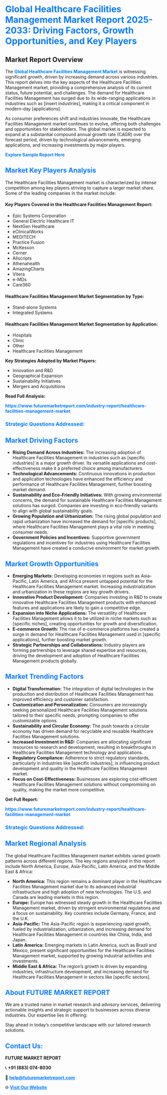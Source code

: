 <h1 style="color: #007BFF;">Global Healthcare Facilities Management Market Report 2025-2033: Driving Factors, Growth Opportunities, and Key Players</h1>

<section id="overview">
<h2>Market Report Overview</h2>
<p>The <a href="https://www.futuremarketreport.com/industry-report/healthcare-facilities-management-market" style="color: #007BFF; text-decoration: none;"><strong>Global Healthcare Facilities Management Market</strong></a> is witnessing significant growth, driven by increasing demand across various industries. This report delves into the key aspects of the Healthcare Facilities Management market, providing a comprehensive analysis of its current status, future potential, and challenges. The demand for Healthcare Facilities Management has surged due to its wide-ranging applications in industries such as [insert industries], making it a critical component in modern-day [applications].</p>
<p>As consumer preferences shift and industries innovate, the Healthcare Facilities Management market continues to evolve, offering both challenges and opportunities for stakeholders. The global market is expected to expand at a substantial compound annual growth rate (CAGR) over the forecast period, driven by technological advancements, emerging applications, and increasing investments by major players.</p>
</section>

<section id="overview">
<p><a href="https://www.futuremarketreport.com/request-sample/reportId=122688" style="color: #007BFF; text-decoration: none;"><strong>Explore Sample Report Here</strong></a></p>
</section>

<section id="key-players">
<h2 style="color: #007BFF;">Market Key Players Analysis</h2>
<p>The Healthcare Facilities Management market is characterized by intense competition among key players striving to capture a larger market share. Some of the leading companies in the market include:</p>
<h4>Key Players Covered in the Healthcare Facilities Management Report:</h4>
<ul><li>Epic Systems Corporation</li><li>General Electric Healthcare IT</li><li>NextGen Healthcare</li><li>eClinicalWorks</li><li>MEDITECH</li><li>Practice Fusion</li><li>McKesson</li><li>Cerner</li><li>Allscripts</li><li>Athenahealth</li><li>AmazingCharts</li><li>Vitera</li><li>e-MDs</li><li>Care360</li></ul>
<h4>Healthcare Facilities Management Market Segmentation by Type:</h4>
<ul><li>Stand-alone Systems</li><li>Integrated Systems</li></ul>

<h4>Healthcare Facilities Management Market Segmentation by Application:</h4>
<ul><li>Hospitals</li><li>Clinic</li><li>Other</li><li>Healthcare Facilities Management</li></ul>
<p><strong>Key Strategies Adopted by Market Players:</strong></p>
<ul>
<li>Innovation and R&D</li>
<li>Geographical Expansion</li>
<li>Sustainability Initiatives</li>
<li>Mergers and Acquisitions</li>
</ul>
</section>

<section>
<p><strong>Read Full Analysis: </strong></p><a href="https://www.futuremarketreport.com/industry-report/healthcare-facilities-management-market" style="color: #007BFF; text-decoration: none;"><strong>https://www.futuremarketreport.com/industry-report/healthcare-facilities-management-market</strong></a>
<h3 style="color: #007BFF;">Strategic Questions Addressed:</h3>
</section>

<section id="driving-factors">
<h2 style="color: #007BFF;">Market Driving Factors</h2>
<ul>
<li><strong>Rising Demand Across Industries:</strong> The increasing adoption of Healthcare Facilities Management in industries such as [specific industries] is a major growth driver. Its versatile applications and cost-effectiveness make it a preferred choice among manufacturers.</li>
<li><strong>Technological Advancements:</strong> Continuous innovations in production and application technologies have enhanced the efficiency and performance of Healthcare Facilities Management, further boosting market demand.</li>
<li><strong>Sustainability and Eco-Friendly Initiatives:</strong> With growing environmental concerns, the demand for sustainable Healthcare Facilities Management solutions has surged. Companies are investing in eco-friendly variants to align with global sustainability goals.</li>
<li><strong>Growing Population and Urbanization:</strong> The rising global population and rapid urbanization have increased the demand for [specific products], where Healthcare Facilities Management plays a vital role in meeting consumer needs.</li>
<li><strong>Government Policies and Incentives:</strong> Supportive government regulations and incentives for industries using Healthcare Facilities Management have created a conducive environment for market growth.</li>
</ul>
</section>

<section id="growth-opportunities">
<h2 style="color: #007BFF;">Market Growth Opportunities</h2>
<ul>
<li><strong>Emerging Markets:</strong> Developing economies in regions such as Asia-Pacific, Latin America, and Africa present untapped potential for the Healthcare Facilities Management market. Increasing industrialization and urbanization in these regions are key growth drivers.</li>
<li><strong>Innovative Product Development:</strong> Companies investing in R&D to create innovative Healthcare Facilities Management products with enhanced features and applications are likely to gain a competitive edge.</li>
<li><strong>Expansion into Niche Applications:</strong> The versatility of Healthcare Facilities Management allows it to be utilized in niche markets such as [specific niches], creating opportunities for growth and diversification.</li>
<li><strong>E-commerce Growth:</strong> The rise of e-commerce platforms has created a surge in demand for Healthcare Facilities Management used in [specific applications], further boosting market growth.</li>
<li><strong>Strategic Partnerships and Collaborations:</strong> Industry players are forming partnerships to leverage shared expertise and resources, driving the development and adoption of Healthcare Facilities Management products globally.</li>
</ul>
</section>

<section id="trending-factors">
<h2 style="color: #007BFF;">Market Trending Factors</h2>
<ul>
<li><strong>Digital Transformation:</strong> The integration of digital technologies in the production and distribution of Healthcare Facilities Management has improved efficiency and customer satisfaction.</li>
<li><strong>Customization and Personalization:</strong> Consumers are increasingly seeking personalized Healthcare Facilities Management solutions tailored to their specific needs, prompting companies to offer customizable options.</li>
<li><strong>Sustainability and Circular Economy:</strong> The push towards a circular economy has driven demand for recyclable and reusable Healthcare Facilities Management solutions.</li>
<li><strong>Increased Investment in R&D:</strong> Companies are allocating significant resources to research and development, resulting in breakthroughs in Healthcare Facilities Management technology and applications.</li>
<li><strong>Regulatory Compliance:</strong> Adherence to strict regulatory standards, particularly in industries like [specific industries], is influencing product development and quality in the Healthcare Facilities Management market.</li>
<li><strong>Focus on Cost-Effectiveness:</strong> Businesses are exploring cost-efficient Healthcare Facilities Management solutions without compromising on quality, making the market more competitive.</li>
</ul>
</section>

<section>
<p><strong>Get Full Report: </strong></p><a href="https://www.futuremarketreport.com/industry-report/healthcare-facilities-management-market" style="color: #007BFF; text-decoration: none;"><strong>https://www.futuremarketreport.com/industry-report/healthcare-facilities-management-market</strong></a>
<h3 style="color: #007BFF;">Strategic Questions Addressed:</h3>
</section>


<section id="regional-analysis">
<h2 style="color: #007BFF;">Market Regional Analysis</h2>
<p>The global Healthcare Facilities Management market exhibits varied growth patterns across different regions. The key regions analyzed in this report include North America, Europe, Asia-Pacific, Latin America, and the Middle East & Africa:</p>
<ul>
<li><strong>North America:</strong> This region remains a dominant player in the Healthcare Facilities Management market due to its advanced industrial infrastructure and high adoption of new technologies. The U.S. and Canada are leading markets in this region.</li>
<li><strong>Europe:</strong> Europe has witnessed steady growth in the Healthcare Facilities Management market, driven by stringent environmental regulations and a focus on sustainability. Key countries include Germany, France, and the U.K.</li>
<li><strong>Asia-Pacific:</strong> The Asia-Pacific region is experiencing rapid growth, fueled by industrialization, urbanization, and increasing demand for Healthcare Facilities Management in countries like China, India, and Japan.</li>
<li><strong>Latin America:</strong> Emerging markets in Latin America, such as Brazil and Mexico, present significant opportunities for the Healthcare Facilities Management market, supported by growing industrial activities and investments.</li>
<li><strong>Middle East & Africa:</strong> The region’s growth is driven by expanding industries, infrastructure development, and increasing demand for Healthcare Facilities Management in sectors like [specific sectors].</li>
</ul>
</section>

<footer>
<h2 style="color: #007BFF;">About FUTURE MARKET REPORT</h2>
<p>We are a trusted name in market research and advisory services, delivering actionable insights and strategic support to businesses across diverse industries. Our expertise lies in offering:</p>

<p>Stay ahead in today’s competitive landscape with our tailored research solutions.</p>

<h2 style="color: #007BFF;">Contact Us:</h2>
<p><strong>FUTURE MARKET REPORT</strong></p>
<p>📞 <strong>+91 (883) 074-8030</strong></p>
<p>📧 <strong><a href="mailto:help@futuremarketreport.com" style="color: #007BFF;">help@futuremarketreport.com</a></strong></p>
<p>🌐 <strong><a href="https://www.futuremarketreport.com/" style="color: #007BFF;">Visit Our Website</a></strong></p>
</footer>